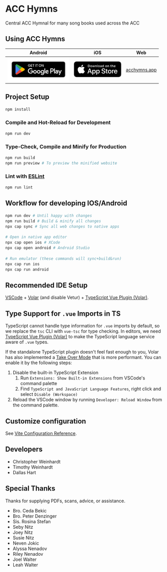 # ACC Hymns

Central ACC Hymnal for many song books used across the ACC

## Using ACC Hymns
| Android | iOS | Web |
|:-:|:-:|:-:|
| [<img src="/public/assets/en_badge_web_generic.png" height="75"/>](https://play.google.com/store/apps/details?id=com.ChristopherW.acchmns) | [<img src="/public/assets/Appstore_badge.svg" height="50"/>](https://apps.apple.com/us/app/acc-hymns/id1634426405) | [acchymns.app](https://www.acchymns.app) |
## Project Setup

```sh
npm install
```

### Compile and Hot-Reload for Development

```sh
npm run dev
```

### Type-Check, Compile and Minify for Production

```sh
npm run build
npm run preview # To preview the minified website
```

### Lint with [ESLint](https://eslint.org/)

```sh
npm run lint
```

## Workflow for developing IOS/Android

```sh
npm run dev # Until happy with changes
npm run build # Build & minify all changes
npx cap sync # Sync all web changes to native apps

# Open in native app editor
npx cap open ios # XCode
npx cap open android # Android Studio

# Run emulator (these commands will sync+build&run)
npx cap run ios
npx cap run android
```

## Recommended IDE Setup

[VSCode](https://code.visualstudio.com/) + [Volar](https://marketplace.visualstudio.com/items?itemName=Vue.volar) (and disable Vetur) + [TypeScript Vue Plugin (Volar)](https://marketplace.visualstudio.com/items?itemName=Vue.vscode-typescript-vue-plugin).

## Type Support for `.vue` Imports in TS

TypeScript cannot handle type information for `.vue` imports by default, so we replace the `tsc` CLI with `vue-tsc` for type checking. In editors, we need [TypeScript Vue Plugin (Volar)](https://marketplace.visualstudio.com/items?itemName=Vue.vscode-typescript-vue-plugin) to make the TypeScript language service aware of `.vue` types.

If the standalone TypeScript plugin doesn't feel fast enough to you, Volar has also implemented a [Take Over Mode](https://github.com/johnsoncodehk/volar/discussions/471#discussioncomment-1361669) that is more performant. You can enable it by the following steps:

1. Disable the built-in TypeScript Extension
    1) Run `Extensions: Show Built-in Extensions` from VSCode's command palette
    2) Find `TypeScript and JavaScript Language Features`, right click and select `Disable (Workspace)`
2. Reload the VSCode window by running `Developer: Reload Window` from the command palette.

## Customize configuration

See [Vite Configuration Reference](https://vitejs.dev/config/).

## Developers

- Christopher Weinhardt
- Timothy Weinhardt
- Dallas Hart

## Special Thanks

Thanks for supplying PDFs, scans, advice, or assistance.

- Bro. Ceda Bekic
- Bro. Peter Denzinger
- Sis. Rosina Stefan
- Seby Nitz
- Joey Nitz
- Susie Nitz
- Neven Jokic
- Alyssa Nenadov
- Riley Nenadov
- Joel Walter
- Leah Walter
